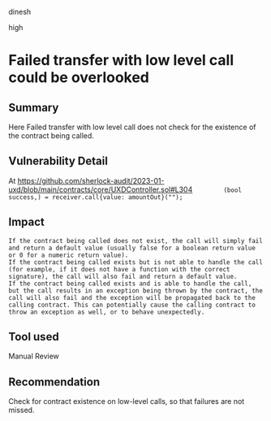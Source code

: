 dinesh

high

# Failed transfer with low level call could be overlooked

## Summary
Here Failed transfer with low level call does not check for the existence of the contract being called.

## Vulnerability Detail
At https://github.com/sherlock-audit/2023-01-uxd/blob/main/contracts/core/UXDController.sol#L304
`        (bool success,) = receiver.call{value: amountOut}("");`

## Impact
    If the contract being called does not exist, the call will simply fail and return a default value (usually false for a boolean return value or 0 for a numeric return value).
    If the contract being called exists but is not able to handle the call (for example, if it does not have a function with the correct signature), the call will also fail and return a default value.
    If the contract being called exists and is able to handle the call, but the call results in an exception being thrown by the contract, the call will also fail and the exception will be propagated back to the calling contract. This can potentially cause the calling contract to throw an exception as well, or to behave unexpectedly.

## Tool used

Manual Review

## Recommendation
Check for contract existence on low-level calls, so that failures are not missed.